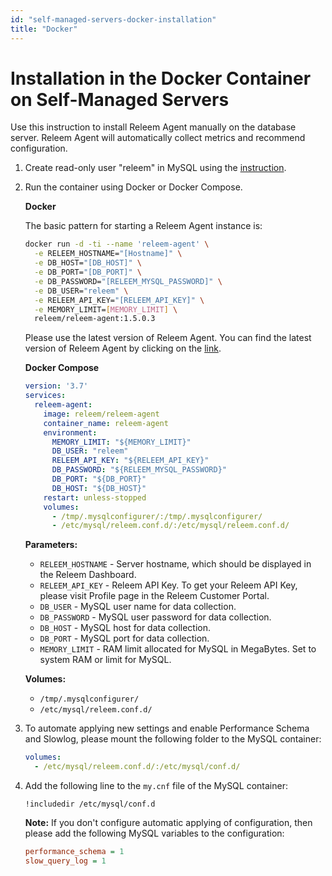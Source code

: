 ```yaml
---
id: "self-managed-servers-docker-installation"
title: "Docker"
---
```


# Installation in the Docker Container on Self-Managed Servers


Use this instruction to install Releem Agent manually on the database server. Releem Agent will automatically collect metrics and recommend configuration.

1. Create read-only user "releem" in MySQL using the [instruction](/releem-agent/mysql-permissions).

2. Run the container using Docker or Docker Compose.

   **Docker**

   The basic pattern for starting a Releem Agent instance is:
   ```bash
   docker run -d -ti --name 'releem-agent' \
     -e RELEEM_HOSTNAME="[Hostname]" \
     -e DB_HOST="[DB_HOST]" \
     -e DB_PORT="[DB_PORT]" \
     -e DB_PASSWORD="[RELEEM_MYSQL_PASSWORD]" \
     -e DB_USER="releem" \
     -e RELEEM_API_KEY="[RELEEM_API_KEY]" \
     -e MEMORY_LIMIT=[MEMORY_LIMIT] \
     releem/releem-agent:1.5.0.3
   ```
   Please use the latest version of Releem Agent. You can find the latest version of Releem Agent by clicking on the [link](https://hub.docker.com/r/releem/releem-agent/tags).

   **Docker Compose**

   ```yaml
   version: '3.7'
   services:
     releem-agent:
       image: releem/releem-agent
       container_name: releem-agent
       environment:
         MEMORY_LIMIT: "${MEMORY_LIMIT}"
         DB_USER: "releem"
         RELEEM_API_KEY: "${RELEEM_API_KEY}"
         DB_PASSWORD: "${RELEEM_MYSQL_PASSWORD}"
         DB_PORT: "${DB_PORT}"
         DB_HOST: "${DB_HOST}"
       restart: unless-stopped
       volumes:
         - /tmp/.mysqlconfigurer/:/tmp/.mysqlconfigurer/
         - /etc/mysql/releem.conf.d/:/etc/mysql/releem.conf.d/
   ```

   **Parameters:**
   - `RELEEM_HOSTNAME` - Server hostname, which should be displayed in the Releem Dashboard.
   - `RELEEM_API_KEY` - Releem API Key. To get your Releem API Key, please visit Profile page in the Releem Customer Portal.
   - `DB_USER` - MySQL user name for data collection.
   - `DB_PASSWORD` - MySQL user password for data collection.
   - `DB_HOST` - MySQL host for data collection.
   - `DB_PORT` - MySQL port for data collection.
   - `MEMORY_LIMIT` - RAM limit allocated for MySQL in MegaBytes. Set to system RAM or limit for MySQL.

   **Volumes:**
   - `/tmp/.mysqlconfigurer/`
   - `/etc/mysql/releem.conf.d/`

3. To automate applying new settings and enable Performance Schema and Slowlog, please mount the following folder to the MySQL container:
   ```yaml
   volumes:
     - /etc/mysql/releem.conf.d/:/etc/mysql/conf.d/
   ```

4. Add the following line to the `my.cnf` file of the MySQL container:
   ```
   !includedir /etc/mysql/conf.d
   ```

   **Note:** If you don't configure automatic applying of configuration, then please add the following MySQL variables to the configuration:
   ```ini
   performance_schema = 1
   slow_query_log = 1
   ```















